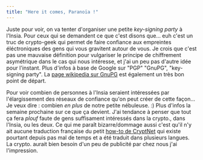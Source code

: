 ```yaml
---
title: "Here it comes, Paranoïa !"
---
```


Juste pour voir, on va tenter d'organiser une petite _key-signing party_ à
l'Insia. Pour ceux qui se demandent ce que c'est disons que... euh c'est un
truc de crypto-geek qui permet de faire confiance aux empreintes éléctroniques
des gens qui vous gravitent autour de vous. Je crois que c'est pas une
mauvaise définition pour vulgariser le principe de chiffrement asymétrique
dans le cas qui nous intéresse, et j'ai un peu pas d'autre idée pour
l'instant. Plus d'infos à base de Google sur "PGP" "GnuPG", "key-signing
party". La [page wikipedia sur GnuPG](http://fr.wikipedia.org/wiki/GPG) est
également un très bon point de départ.

Pour voir combien de personnes à l'Insia seraient intéressées par
l'élargissement des réseaux de confiance qu'on peut créer de cette façon... Je
veux dire : combien _en plus_ de notre petite nébuleuse. :) Plus d'infos la
semaine prochaine sur ce que ça devient. J'ai tendance à penser que tout ça
fera *plouf* faute de gens suffisament intéressés dans la crypto., dans
l'Insia, ou les deux. Ce qui me paraît bizarre/dommage aussi c'est qu'il n'y
ait aucune traduction française du petit [how-to de
CryptNet](http://www.cryptnet.net/fdp/crypto/gpg-party.html) qui existe
pourtant depuis pas mal de temps et a été traduit dans plusieurs langues. La
crypto. aurait bien besoin d'un peu de publicité par chez nous j'ai
l'impression.

